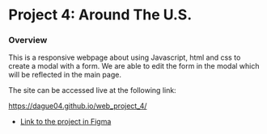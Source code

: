 # Project 4: Around The U.S.

### Overview

This is a responsive webpage about using Javascript, html and css to create a modal with a form. We are able to edit the form in the modal which will be reflected in the main page.

The site can be accessed live at the following link:

https://dague04.github.io/web_project_4/

- [Link to the project in Figma](https://www.figma.com/file/mUgu8OSHWE0M6p6vfwmdu9/Sprint-4-Around-The-U.S.-desktop-mobile?node-id=0%3A1)
